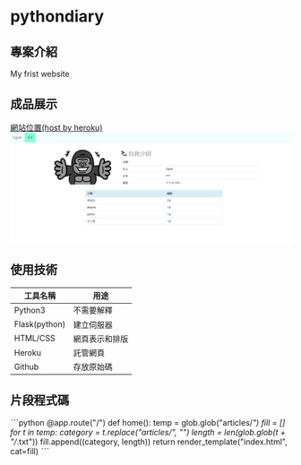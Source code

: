 # pythondiary

## 專案介紹
My frist website

## 成品展示
[網站位置(host by heroku)](https://python-diary.herokuapp.com)
![](https://github.com/Cgost/pythondiary/raw/master/index.png)

## 使用技術
工具名稱|用途
---|---
Python3 | 不需要解釋
Flask(python)    | 建立伺服器
HTML/CSS  | 網頁表示和排版
Heroku   | 託管網頁
Github   | 存放原始碼

## 片段程式碼
ˋˋˋpython
@app.route("/")
def home():
  temp = glob.glob("articles/*")
  fill = []
  for t in temp:
    category = t.replace("articles/", "")
    length = len(glob.glob(t + "/*.txt"))
    fill.append((category, length))
  return render_template("index.html", cat=fill)
  ˋˋˋ
